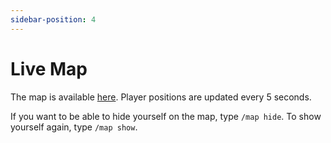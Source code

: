 ```yaml
---
sidebar-position: 4
---
```


# Live Map

The map is available [here](https://map.mvndicraft.net).
Player positions are updated every 5 seconds.

If you want to be able to hide yourself on the map, type `/map hide`. To show yourself again, type `/map show`.
